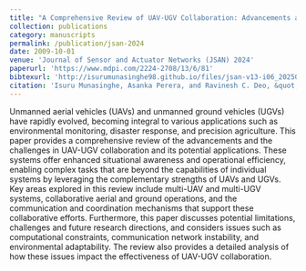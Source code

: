 ```yaml
---
title: "A Comprehensive Review of UAV-UGV Collaboration: Advancements and Challenges"
collection: publications
category: manuscripts
permalink: /publication/jsan-2024
date: 2009-10-01
venue: 'Journal of Sensor and Actuator Networks (JSAN) 2024'
paperurl: 'https://www.mdpi.com/2224-2708/13/6/81'
bibtexurl: 'http://isurumunasinghe98.github.io/files/jsan-v13-i06_20250509.bib'
citation: 'Isuru Munasinghe, Asanka Perera, and Ravinesh C. Deo, &quot;A Comprehensive Review of UAV-UGV Collaboration: Advancements and Challenges&quot, Journal of Sensor and Actuator Networks, vol. 13, no. 6, p. 81, 2024. https://doi.org/10.3390/jsan13060081'
---
```

Unmanned aerial vehicles (UAVs) and unmanned ground vehicles (UGVs) have rapidly evolved, becoming integral to various applications such as environmental monitoring, disaster response, and precision agriculture. This paper provides a comprehensive review of the advancements and the challenges in UAV-UGV collaboration and its potential applications. These systems offer enhanced situational awareness and operational efficiency, enabling complex tasks that are beyond the capabilities of individual systems by leveraging the complementary strengths of UAVs and UGVs. Key areas explored in this review include multi-UAV and multi-UGV systems, collaborative aerial and ground operations, and the communication and coordination mechanisms that support these collaborative efforts. Furthermore, this paper discusses potential limitations, challenges and future research directions, and considers issues such as computational constraints, communication network instability, and environmental adaptability. The review also provides a detailed analysis of how these issues impact the effectiveness of UAV-UGV collaboration.

